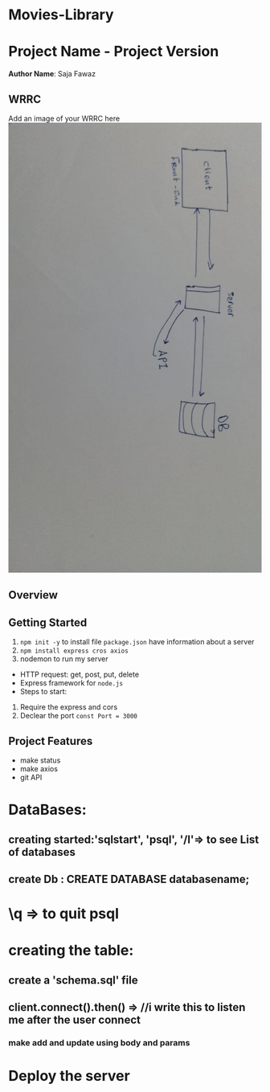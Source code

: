 # Movies-Library
# Project Name - Project Version

**Author Name**: Saja Fawaz

## WRRC
Add an image of your WRRC here
!["WRRC"](./images/752226ce-f2d6-449c-b69b-110956ef49b4.jpg)

## Overview

## Getting Started
<!-- What are the steps that a user must take in order to build this app on their own machine and get it running? -->
1. `npm init -y` to install file `package.json` have information about a server
2. `npm install express cros axios `
3. nodemon to run my server
* HTTP request: get, post, put, delete 
* Express framework for `node.js `
* Steps to start:
1. Require the express and cors 
2. Declear the port `const Port = 3000`

## Project Features
<!-- What are the features included in you app -->
* make status
* make axios
* git API

# DataBases:
## creating started:'sqlstart', 'psql', '/l'=> to see List of databases
## create Db : CREATE DATABASE databasename;
# \q => to quit psql
 # creating the table:
 ## create a 'schema.sql' file 
 ## client.connect().then() => //i write this to listen me after the user connect

### make add and update using body and params
# Deploy the server


